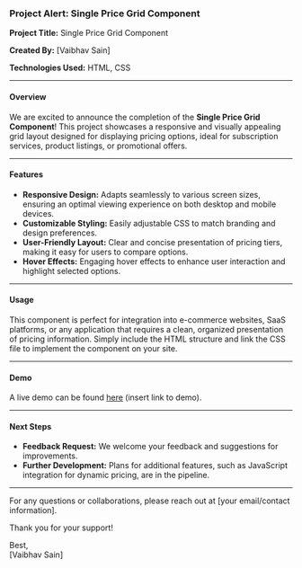 ### Project Alert: Single Price Grid Component

**Project Title:** Single Price Grid Component

**Created By:** [Vaibhav Sain]

**Technologies Used:** HTML, CSS

---

#### Overview

We are excited to announce the completion of the **Single Price Grid Component**! This project showcases a responsive and visually appealing grid layout designed for displaying pricing options, ideal for subscription services, product listings, or promotional offers.

---

#### Features

- **Responsive Design:** Adapts seamlessly to various screen sizes, ensuring an optimal viewing experience on both desktop and mobile devices.
- **Customizable Styling:** Easily adjustable CSS to match branding and design preferences.
- **User-Friendly Layout:** Clear and concise presentation of pricing tiers, making it easy for users to compare options.
- **Hover Effects:** Engaging hover effects to enhance user interaction and highlight selected options.

---

#### Usage

This component is perfect for integration into e-commerce websites, SaaS platforms, or any application that requires a clean, organized presentation of pricing information. Simply include the HTML structure and link the CSS file to implement the component on your site.

---

#### Demo

A live demo can be found [here](#) (insert link to demo).

---

#### Next Steps

- **Feedback Request:** We welcome your feedback and suggestions for improvements.
- **Further Development:** Plans for additional features, such as JavaScript integration for dynamic pricing, are in the pipeline.

---

For any questions or collaborations, please reach out at [your email/contact information]. 

Thank you for your support!

Best,  
[Vaibhav Sain]
